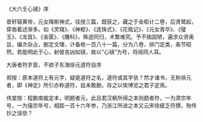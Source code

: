 《大六壬心镜》序

昔轩辕黄帝，元女降斯神式，往授三篇，既获之，藏之于金柜计二卷，后贤鹭起，穿凿着述渐多。如《灵辖》、《神枢》、《连珠式》、《花瓶记》、《元女青华》、《璧玉》、《龙首》、《金匮》、《雕科》，殊途同归，术繁难究。予不揣固陋，遍求众贤奥旨，编次杂占，删定文理，计备格一百八十一篇，分为八卷，排门定类，条节昭然。若能明此于心，射彼吉凶如镜，故以“心镜”为号，将阅同人耳。

大唐者符岁首，不欲子东海徐元道符自序

郑按：原本道符上有元字，疑是道符之名，道符或其字欤？然才诸书，无称徐元者，即《神定》所引亦称道符，兹未敢删，存之以俟博览之君子定焉。

伟堂按：程鹏南裁定本，明题者元，此吕君汉枫所得之本则题者符，一为肃宗年号，一为僖宗年号，相距一百十六年参，乃浙江所进之本又云宋徐疲乏符撰，殆传抄之误欤？

